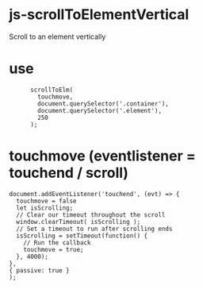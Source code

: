 # js-scrollToElementVertical

Scroll to an element vertically

# use

`      scrollToElm(`<br>
`        touchmove,`<br>
`        document.querySelector('.container'),`<br>
`        document.querySelector('.element'),`<br>
`        250`<br>
`      );`<br>

# touchmove (eventlistener = touchend / scroll)

`document.addEventListener('touchend', (evt) => {`<br>
`  touchmove = false`<br>
`  let isScrolling;`<br>
`  // Clear our timeout throughout the scroll`<br>
`  window.clearTimeout( isScrolling );`<br>
`  // Set a timeout to run after scrolling ends`<br>
`  isScrolling = setTimeout(function() {`<br>
`    // Run the callback`<br>
`    touchmove = true;`<br>
`  }, 4000);`<br>
`},`<br>
`{ passive: true }`<br>
`);`<br>
